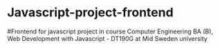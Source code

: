 # Javascript-project-frontend
#Frontend for javascript project in course Computer Engineering BA (B), Web Development with Javascript - DT190G at Mid Sweden university
